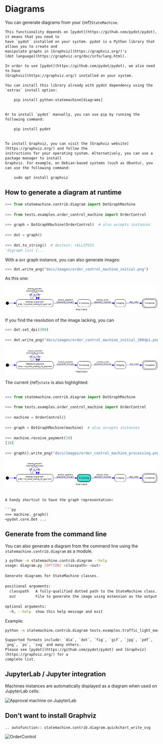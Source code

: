 # Diagrams

You can generate diagrams from your {ref}`StateMachine`.

```{note}
This functionality depends on [pydot](https://github.com/pydot/pydot), it means that you need to
have `pydot` installed on your system. pydot is a Python library that allows you to create and
manipulate graphs in [Graphviz](https://graphviz.org/)'s
[dot language](https://graphviz.org/doc/info/lang.html).

In order to use [pydot](https://github.com/pydot/pydot), we also need to have
[Graphviz](https://graphviz.org/) installed on your system.

You can install this library already with pydot dependency using the `extras` install option:

    pip install python-statemachine[diagrams]


Or to install `pydot` manually, you can use pip by running the following command:

    pip install pydot


To install Graphviz, you can visit the [Graphviz website](https://graphviz.org/) and follow the
instructions for your operating system. Alternatively, you can use a package manager to install
Graphviz. For example, on Debian-based systems (such as Ubuntu), you can use the following command:

    sudo apt install graphviz

```

## How to generate a diagram at runtime


```py
>>> from statemachine.contrib.diagram import DotGraphMachine

>>> from tests.examples.order_control_machine import OrderControl

>>> graph = DotGraphMachine(OrderControl)  # also accepts instances

>>> dot = graph()

>>> dot.to_string()  # doctest: +ELLIPSIS
'digraph list {...

```

With a `dot` graph instance, you can also generate images:

```py
>>> dot.write_png("docs/images/order_control_machine_initial.png")

```

As this one:


![OrderControl](images/order_control_machine_initial.png)


If you find the resolution of the image lacking, you can

```py
>>> dot.set_dpi(300)

>>> dot.write_png("docs/images/order_control_machine_initial_300dpi.png")

```

![OrderControl](images/order_control_machine_initial_300dpi.png)


The current {ref}`state` is also highlighted:

``` py

>>> from statemachine.contrib.diagram import DotGraphMachine

>>> from tests.examples.order_control_machine import OrderControl

>>> machine = OrderControl()

>>> graph = DotGraphMachine(machine)  # also accepts instances

>>> machine.receive_payment(10)
[10]

>>> graph().write_png("docs/images/order_control_machine_processing.png")

```

![OrderControl](images/order_control_machine_processing.png)


```{hint}

A handy shortcut to have the graph representation:

```py
>>> machine._graph()
<pydot.core.Dot ...

```

## Generate from the command line

You can also generate a diagram from the command line using the `statemachine.contrib.diagram` as a module.

```bash
❯ python -m statemachine.contrib.diagram --help
usage: diagram.py [OPTION] <classpath> <out>

Generate diagrams for StateMachine classes.

positional arguments:
  classpath   A fully-qualified dotted path to the StateMachine class.
  out         File to generate the image using extension as the output format.

optional arguments:
  -h, --help  show this help message and exit
```

Example:

```bash
python -m statemachine.contrib.diagram tests.examples.traffic_light_machine.TrafficLightMachine m.png
```

```{note}
Supported formats include: `dia`, `dot`, `fig`, `gif`, `jpg`, `pdf`, `png`, `ps`, `svg` and many others.
Please see [pydot](https://github.com/pydot/pydot) and [Graphviz](https://graphviz.org/) for a
complete list.
```


## JupyterLab / Jupyter integration

Machines instances are automatically displayed as a diagram when used on JupyterLab cells:


![Approval machine on JupyterLab](images/lab_approval_machine_accepted.png)


## Don't want to install Graphviz


```{eval-rst}
.. autofunction:: statemachine.contrib.diagram.quickchart_write_svg
```

![OrderControl](images/oc_machine_processing.svg)
